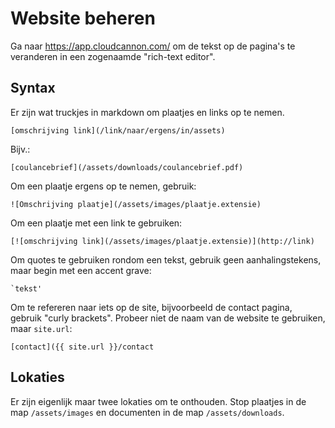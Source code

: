 # Website beheren

Ga naar <https://app.cloudcannon.com/> om de tekst op de pagina's te veranderen in een zogenaamde "rich-text editor".


## Syntax

Er zijn wat truckjes in markdown om plaatjes en links op te nemen.

    [omschrijving link](/link/naar/ergens/in/assets)

Bijv.:

    [coulancebrief](/assets/downloads/coulancebrief.pdf)

Om een plaatje ergens op te nemen, gebruik:

    ![Omschrijving plaatje](/assets/images/plaatje.extensie)

Om een plaatje met een link te gebruiken:

    [![omschrijving link](/assets/images/plaatje.extensie)](http://link)

Om quotes te gebruiken rondom een tekst, gebruik geen aanhalingstekens, maar begin met een accent grave:

    `tekst'

Om te refereren naar iets op de site, bijvoorbeeld de contact pagina, gebruik "curly brackets". Probeer niet de naam
van de website te gebruiken, maar `site.url`:

    [contact]({{ site.url }}/contact

## Lokaties

Er zijn eigenlijk maar twee lokaties om te onthouden. Stop plaatjes in de map `/assets/images` en documenten in de map `/assets/downloads`.




